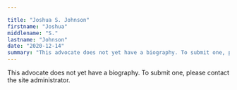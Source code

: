 ```yaml
---

title: "Joshua S. Johnson"
firstname: "Joshua"
middlename: "S."
lastname: "Johnson"
date: "2020-12-14"
summary: "This advocate does not yet have a biography. To submit one, please contact the site administrator."
---
```

This advocate does not yet have a biography. To submit one, please contact the site administrator.

